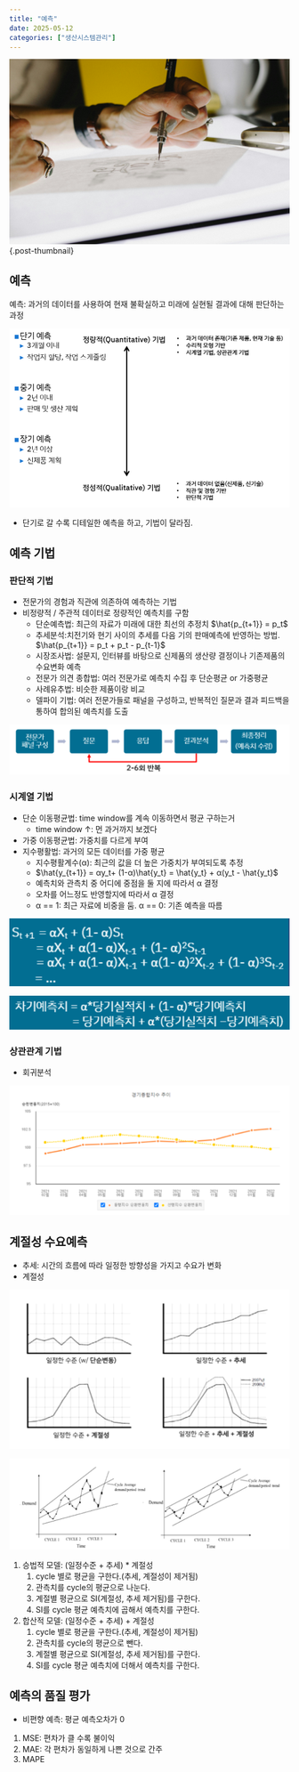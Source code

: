```yaml
---
title: "예측"
date: 2025-05-12
categories: ["생산시스템관리"]
---
```


![](/img/human-thumb.jpg){.post-thumbnail}

## 예측

예측: 과거의 데이터를 사용하여 현재 불확실하고 미래에 실현될 결과에 대해 판단하는 과정

![](img/2025-06-01-11-10-50.png)

- 단기로 갈 수록 디테일한 예측을 하고, 기법이 달라짐.

## 예측 기법

### 판단적 기법

- 전문가의 경험과 직관에 의존하여 예측하는 기법
- 비정량적 / 주관적 데이터로 정량적인 예측치를 구함
    - 단순예측법: 최근의 자료가 미래에 대한 최선의 추정치 $\hat{p_{t+1}} = p_t$
    - 추세분석:치전기와 현기 사이의 추세를 다음 기의 판매예측에 반영하는 방법. $\hat{p_{t+1}} = p_t + p_t - p_{t-1}$
    - 시장조사법: 설문지, 인터뷰를 바탕으로 신제품의 생산량 결정이나 기존제품의 수요변화 예측
    - 전문가 의견 종합법: 여러 전문가로 예측치 수집 후 단순평균 or 가중평균
    - 사례유추법: 비슷한 제품이랑 비교
    - 델파이 기법: 여러 전문가들로 패널을 구성하고, 반복적인 질문과 결과 피드백을 통하여 합의된 예측치를 도출

![델파이 기법](img/2025-06-01-11-25-56.png)

### 시계열 기법

- 단순 이동평균법: time window를 계속 이동하면서 평균 구하는거
    - time window ↑: 먼 과거까지 보겠다
- 가중 이동평균법: 가중치를 다르게 부여
- 지수평활법: 과거의 모든 데이터를 가중 평균
    - 지수평활계수(α): 최근의 값을 더 높은 가중치가 부여되도록 추정
    - $\hat{y_{t+1}} = αy_t+ (1-α)\hat{y_t} = \hat{y_t} + α(y_t - \hat{y_t}$
    - 예측치와 관측치 중 어디에 중점을 둘 지에 따라서 α 결정
    - 오차를 어느정도 반영할지에 따라서 α 결정
    - α == 1: 최근 자료에 비중을 둠. α == 0: 기존 예측을 따름

![](img/2025-06-01-12-10-54.png)

![](img/2025-06-01-12-08-53.png)

### 상관관계 기법

- 회귀분석

![선행 지수법](img/2025-06-01-12-26-00.png)

## 계절성 수요예측

- 추세: 시간의 흐름에 따라 일정한 방향성을 가지고 수요가 변화
- 계절성

![](img/2025-06-01-12-27-29.png)

![단순 변동, 추세, 계절성이 모두 있는 경우](img/2025-06-01-12-30-17.png)

1. 승법적 모델: (일정수준 + 추세) * 계절성
    1. cycle 별로 평균을 구한다.(추세, 계절성이 제거됨)
    1. 관측치를 cycle의 평균으로 나눈다.
    1. 계절별 평균으로 SI(계절성, 추세 제거됨)를 구한다.
    1. SI를 cycle 평균 예측치에 곱해서 예측치를 구한다.
2. 합산적 모델: (일정수준 + 추세) + 계절성
    1. cycle 별로 평균을 구한다.(추세, 계절성이 제거됨)
    1. 관측치를 cycle의 평균으로 뺀다.
    1. 계절별 평균으로 SI(계절성, 추세 제거됨)를 구한다.
    1. SI를 cycle 평균 예측치에 더해서 예측치를 구한다.

## 예측의 품질 평가

- 비편향 예측: 평균 예측오차가 0

1. MSE: 편차가 클 수록 불이익
1. MAE: 각 편차가 동일하게 나쁜 것으로 간주
1. MAPE

